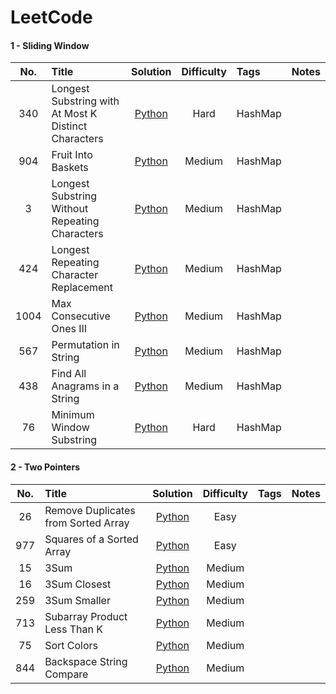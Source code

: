 # LeetCode

#### 1 - Sliding Window

| **No.** | **Title**                                            |        **Solution**        | **Difficulty** | **Tags** | **Notes** |
| :-----: | :--------------------------------------------------- | :------------------------: | :------------: | :------- | :-------- |
|   340   | Longest Substring with At Most K Distinct Characters | [Python](./Python/340.py)  |      Hard      | HashMap  |
|   904   | Fruit Into Baskets                                   | [Python](./Python/904.py)  |     Medium     | HashMap  |
|    3    | Longest Substring Without Repeating Characters       |  [Python](./Python/3.py)   |     Medium     | HashMap  |
|   424   | Longest Repeating Character Replacement              | [Python](./Python/424.py)  |     Medium     | HashMap  |
|  1004   | Max Consecutive Ones III                             | [Python](./Python/1004.py) |     Medium     | HashMap  |
|   567   | Permutation in String                                | [Python](./Python/567.py)  |     Medium     | HashMap  |
|   438   | Find All Anagrams in a String                        | [Python](./Python/438.py)  |     Medium     | HashMap  |
|   76    | Minimum Window Substring                             |  [Python](./Python/76.py)  |      Hard      | HashMap  |

#### 2 - Two Pointers

| **No.** | **Title**                           |       **Solution**        | **Difficulty** | **Tags** | **Notes** |
| :-----: | :---------------------------------- | :-----------------------: | :------------: | :------- | :-------- |
|   26    | Remove Duplicates from Sorted Array | [Python](./Python/26.py)  |      Easy      |          |
|   977   | Squares of a Sorted Array           | [Python](./Python/977.py) |      Easy      |          |
|   15    | 3Sum                                | [Python](./Python/15.py)  |     Medium     |          |
|   16    | 3Sum Closest                        | [Python](./Python/16.py)  |     Medium     |          |
|   259   | 3Sum Smaller                        | [Python](./Python/259.py) |     Medium     |          |
|   713   | Subarray Product Less Than K        | [Python](./Python/713.py) |     Medium     |          |
|   75    | Sort Colors                         | [Python](./Python/75.py)  |     Medium     |          |
|   844   | Backspace String Compare            | [Python](./Python/844.py) |     Medium     |          |
